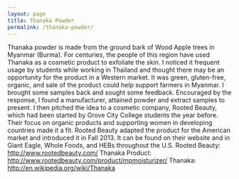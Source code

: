 ```yaml
---
layout: page
title: Thanaka Powder
permalink: /thanaka-powder/
---
```


Thanaka powder is made from the ground bark of Wood Apple trees in Myanmar (Burma). For centuries, the people of this region have used Thanaka as a cosmetic product to exfoliate the skin. I noticed it frequent usage by students while working in Thailand and thought there may be an opportunity for the product in a Western market. It was green, gluten-free, organic, and sale of the product could help support farmers in Myanmar. I brought some samples back and sought some feedback. Encouraged by the response, I found a manufacturer, attained powder and extract samples to present. I then pitched the idea to a cosmetic company, Rooted Beauty, which had been started by Grove City College students the year before. Their focus on organic products and supporting women in developing countries made it a fit. Rooted Beauty adapted the product for the American market and introduced it in Fall 2013. It can be found on their website and in Giant Eagle, Whole Foods, and HEBs throughout the U.S.
Rooted Beauty: http://www.rootedbeauty.com/
Thanaka Product: http://www.rootedbeauty.com/product/mpmoisturizer/
Thanaka: http://en.wikipedia.org/wiki/Thanaka
